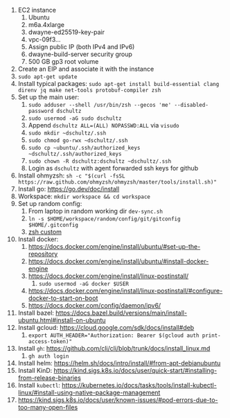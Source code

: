 1. EC2 instance
   1. Ubuntu
   2. m6a.4xlarge
   3. dwayne-ed25519-key-pair
   4. vpc-09f3...
   5. Assign public IP (both IPv4 and IPv6)
   6. dwayne-build-server security group
   7. 500 GB gp3 root volume
2. Create an EIP and associate it with the instance
3. `sudo apt-get update`
4. Install typical packages: `sudo apt-get install build-essential clang direnv jq make net-tools protobuf-compiler zsh`
5. Set up the main user:
   1. `sudo adduser --shell /usr/bin/zsh --gecos 'me' --disabled-password dschultz`
   2. `sudo usermod -aG sudo dschultz`
   3. Append `dschultz ALL=(ALL) NOPASSWD:ALL` via `visudo`
   4. `sudo mkdir ~dschultz/.ssh`
   5. `sudo chmod go-rwx ~dschultz/.ssh`
   6. `sudo cp ~ubuntu/.ssh/authorized_keys ~dschultz/.ssh/authorized_keys`
   7. `sudo chown -R dschultz:dschultz ~dschultz/.ssh`
   8. Login as `dschultz` with agent forwarded ssh keys for github
6. Install ohmyzsh: `sh -c "$(curl -fsSL https://raw.github.com/ohmyzsh/ohmyzsh/master/tools/install.sh)"`
7. Install go: https://go.dev/doc/install
8. Workspace: `mkdir workspace && cd workspace`
9. Set up random config:
   1. From laptop in random working dir `dev-sync.sh`
   2. `ln -s $HOME/workspace/random/config/git/gitconfig $HOME/.gitconfig`
   3. [zsh custom](../zsh-custom/README.md)
10. Install docker:
    1. https://docs.docker.com/engine/install/ubuntu/#set-up-the-repository
    2. https://docs.docker.com/engine/install/ubuntu/#install-docker-engine
    3. https://docs.docker.com/engine/install/linux-postinstall/
       1. `sudo usermod -aG docker $USER`
    4. https://docs.docker.com/engine/install/linux-postinstall/#configure-docker-to-start-on-boot
    5. https://docs.docker.com/config/daemon/ipv6/
11. Install bazel: https://docs.bazel.build/versions/main/install-ubuntu.html#install-on-ubuntu
12. Install gcloud: https://cloud.google.com/sdk/docs/install#deb
    1. `export AUTH_HEADER="Authorization: Bearer $(gcloud auth print-access-token)"`
13. Install `gh`: https://github.com/cli/cli/blob/trunk/docs/install_linux.md
    1. `gh auth login`
14. Install helm: https://helm.sh/docs/intro/install/#from-apt-debianubuntu
15. Install KinD: https://kind.sigs.k8s.io/docs/user/quick-start/#installing-from-release-binaries
16. Install `kubectl`: https://kubernetes.io/docs/tasks/tools/install-kubectl-linux/#install-using-native-package-management
17. https://kind.sigs.k8s.io/docs/user/known-issues/#pod-errors-due-to-too-many-open-files

